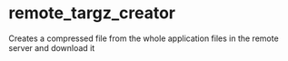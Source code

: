 # remote_targz_creator
Creates a compressed file from the whole application files in the remote server and download it
